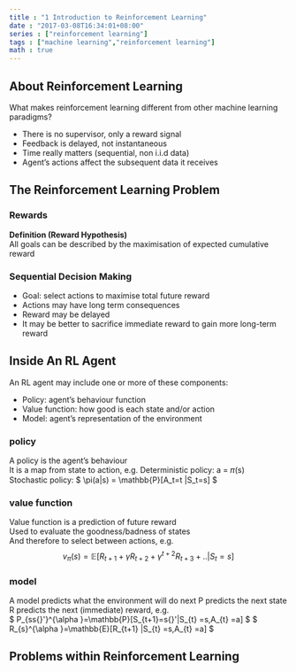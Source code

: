 ```yaml
---
title : "1 Introduction to Reinforcement Learning"
date : "2017-03-08T16:34:01+08:00"
series : ["reinforcement learning"]
tags : ["machine learning","reinforcement learning"]
math : true
---
```


## About Reinforcement Learning  

What makes reinforcement learning different from other machine learning paradigms?   

- There is no supervisor, only a reward signal
- Feedback is delayed, not instantaneous
- Time really matters (sequential, non i.i.d data)
- Agent’s actions affect the subsequent data it receives

## The Reinforcement Learning Problem
### Rewards

**Definition (Reward Hypothesis)**   
All goals can be described by the maximisation of expected cumulative reward

### Sequential Decision Making
- Goal: select actions to maximise total future reward
- Actions may have long term consequences
- Reward may be delayed
- It may be better to sacrifice immediate reward to gain more long-term reward


## Inside An RL Agent

An RL agent may include one or more of these components:   
- Policy: agent’s behaviour function  
- Value function: how good is each state and/or action 
- Model: agent’s representation of the environment 


### policy
A policy is the agent’s behaviour   
It is a map from state to action, e.g. Deterministic policy: a = 𝜋(s)   
Stochastic policy:   $ \pi(a|s) = \mathbb{P}[A_t=t |S_t=s] $
 
### value function
Value function is a prediction of future reward    
Used to evaluate the goodness/badness of states    
And therefore to select between actions, e.g.
$$ 
v_{\pi}(s) = \mathbb{E}[R_{t+1} + \gamma R_{t+2} +\gamma^{t+2} R_{t+3} + .. | S_{t} = s] 
$$

### model 
A model predicts what the environment will do next P predicts the next state  
R predicts the next (immediate) reward, e.g.  
$ P_{ss{}'}^{\alpha }=\mathbb{P}[S_{t+1}=s{}'|S_{t} =s,A_{t} =a] $
$ R_{s}^{\alpha }=\mathbb{E}[R_{t+1} |S_{t} =s,A_{t} =a] $

## Problems within Reinforcement Learning
